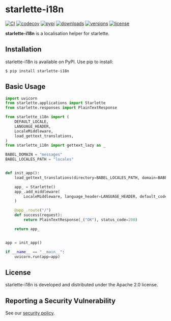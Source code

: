 # starlette-i18n

[![CI](https://github.com/bigbag/starlette-i18n/workflows/CI/badge.svg)](https://github.com/bigbag/starlette-i18n/actions?query=workflow%3ACI)
[![codecov](https://codecov.io/gh/bigbag/starlette-i18nsqlalchemy-state-machine/branch/main/graph/badge.svg)](https://codecov.io/gh/bigbag/sqlalchemy-state-machine) 
[![pypi](https://img.shields.io/pypi/v/starlette-i18n.svg)](https://pypi.python.org/pypi/starlette-i18n)
[![downloads](https://img.shields.io/pypi/dm/starlette-i18n.svg)](https://pypistats.org/packages/starlette-i18n)
[![versions](https://img.shields.io/pypi/pyversions/starlette-i18n.svg)](https://github.com/bigbag/starlette-i18n)
[![license](https://img.shields.io/github/license/bigbag/starlette-i18n.svg)](https://github.com/bigbag/starlette-i18n/blob/master/LICENSE)


**starlette-i18n** is a localisation helper for starlette.


## Installation

starlette-i18n is available on PyPI.
Use pip to install:

    $ pip install starlette-i18n

## Basic Usage

```py
import uvicorn
from starlette.applications import Starlette
from starlette.responses import PlainTextResponse

from starlette_i18n import (
    DEFAULT_LOCALE,
    LANGUAGE_HEADER,
    LocaleMiddleware,
    load_gettext_translations,
)
from starlette_i18n import gettext_lazy as _

BABEL_DOMAIN = "messages"
BABEL_LOCALES_PATH = "locales"


def init_app():
    load_gettext_translations(directory=BABEL_LOCALES_PATH, domain=BABEL_DOMAIN)

    app_ = Starlette()
    app_.add_middleware(
        LocaleMiddleware, language_header=LANGUAGE_HEADER, default_code=DEFAULT_LOCALE
    )

    @app_.route("/")
    def success(request):
        return PlainTextResponse(_("OK"), status_code=200)

    return app_


app = init_app()

if __name__ == "__main__":
    uvicorn.run(app=app)
```

## License

starlette-i18n is developed and distributed under the Apache 2.0 license.

## Reporting a Security Vulnerability

See our [security policy](https://github.com/bigbag/starlette-i18n/security/policy).
